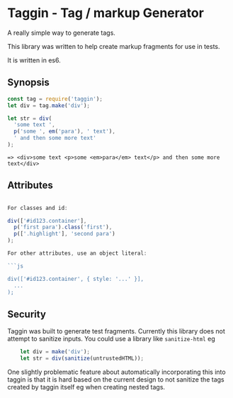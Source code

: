 # Taggin - Tag / markup Generator

A really simple way to generate tags.

This library was written to help create markup fragments for use in tests.

It is written in es6.

## Synopsis
 
```js
const tag = require('taggin');
let div = tag.make('div');

let str = div(
  'some text ',
  p('some ', em('para'), ' text'),
  ' and then some more text'
);
```
```
=> <div>some text <p>some <em>para</em> text</p> and then some more text</div>
```

## Attributes

```js

For classes and id:

div(['#id123.container'],
  p('first para').class('first'),
  p(['.highlight'], 'second para')
);

For other attributes, use an object literal:

```js

div(['#id123.container', { style: '...' }],
  ...
);

```

## Security

Taggin was built to generate test fragments.
Currently this library does not attempt to sanitize inputs.
You could use a library like ```sanitize-html``` eg

```js
    let div = make('div');
    let str = div(sanitize(untrustedHTML));
```

One slightly problematic feature about automatically incorporating
this into taggin is that it is hard based on the current design to not
sanitize the tags created by taggin itself eg when creating nested
tags.
